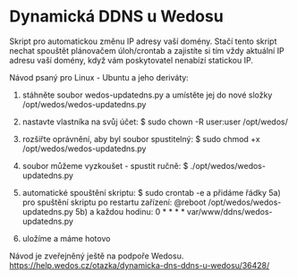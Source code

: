 # Dynamická DDNS u Wedosu
Skript pro automatickou změnu IP adresy vaší domény. Stačí tento skript nechat spouštět plánovačem úloh/crontab a zajistíte si tím vždy aktuální IP adresu vaší domény, když vám poskytovatel nenabízí statickou IP.

Návod psaný pro Linux - Ubuntu a jeho deriváty:
1) stáhněte soubor wedos-updatedns.py a umístěte jej do nové složky /opt/wedos/wedos-updatedns.py
2) nastavte vlastníka na svůj účet: $ sudo chown -R user:user /opt/wedos/
3) rozšiřte oprávnění, aby byl soubor spustitelný: $ sudo chmod +x /opt/wedos/wedos-updatedns.py
4) soubor můžeme vyzkoušet - spustit ručně: $ ./opt/wedos/wedos-updatedns.py

5) automatické spouštění skriptu: $ sudo crontab -e a přidáme řádky
5a) pro spuštění skriptu po restartu zařízení: @reboot   /opt/wedos/wedos-updatedns.py
5b) a každou hodinu: 0 * * * * var/www/ddns/wedos-updatedns.py
6) uložíme a máme hotovo

Návod je zveřejněný ještě na podpoře Wedosu.
https://help.wedos.cz/otazka/dynamicka-dns-ddns-u-wedosu/36428/
